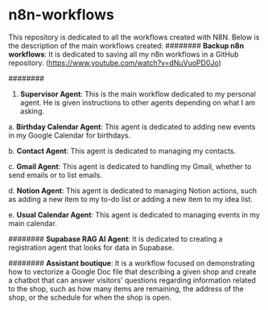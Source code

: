 # n8n-workflows
This repository is dedicated to all the workflows created with N8N. Below is the description of the main workflows created:
########
**Backup n8n workflows**: It is dedicated to saving all my n8n workflows in a GitHub repository. (https://www.youtube.com/watch?v=dNuVuoPD0Jo)

########
1. **Supervisor Agent**: This is the main workflow dedicated to my personal agent. He is given instructions to other agents depending on what I am asking.

a. **Birthday Calendar Agent**: This agent is dedicated to adding new events in my Google Calendar for birthdays.

b. **Contact Agent**: This agent is dedicated to managing my contacts.

c. **Gmail Agent**: This agent is dedicated to handling my Gmail, whether to send emails or to list emails.

d. **Notion Agent**: This agent is dedicated to managing Notion actions, such as adding a new item to my to-do list or adding a new item to my idea list.

e. **Usual Calendar Agent**: This agent is dedicated to managing events in my main calendar.

########
**Supabase RAG Al Agent**: It is dedicated to creating a registration agent that looks for data in Supabase.

########
**Assistant boutique**: It is a workflow focused on demonstrating how to vectorize a Google Doc file that describing a given shop and create a chatbot that can answer visitors' questions regarding information related to the shop, such as how many items are remaining, the address of the shop, or the schedule for when the shop is open.
